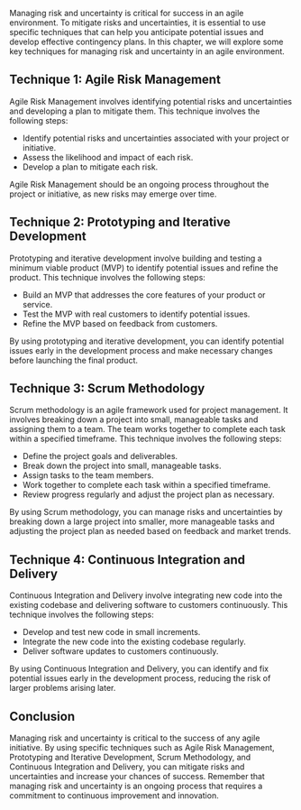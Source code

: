 
Managing risk and uncertainty is critical for success in an agile environment. To mitigate risks and uncertainties, it is essential to use specific techniques that can help you anticipate potential issues and develop effective contingency plans. In this chapter, we will explore some key techniques for managing risk and uncertainty in an agile environment.

Technique 1: Agile Risk Management
----------------------------------

Agile Risk Management involves identifying potential risks and uncertainties and developing a plan to mitigate them. This technique involves the following steps:

* Identify potential risks and uncertainties associated with your project or initiative.
* Assess the likelihood and impact of each risk.
* Develop a plan to mitigate each risk.

Agile Risk Management should be an ongoing process throughout the project or initiative, as new risks may emerge over time.

Technique 2: Prototyping and Iterative Development
--------------------------------------------------

Prototyping and iterative development involve building and testing a minimum viable product (MVP) to identify potential issues and refine the product. This technique involves the following steps:

* Build an MVP that addresses the core features of your product or service.
* Test the MVP with real customers to identify potential issues.
* Refine the MVP based on feedback from customers.

By using prototyping and iterative development, you can identify potential issues early in the development process and make necessary changes before launching the final product.

Technique 3: Scrum Methodology
------------------------------

Scrum methodology is an agile framework used for project management. It involves breaking down a project into small, manageable tasks and assigning them to a team. The team works together to complete each task within a specified timeframe. This technique involves the following steps:

* Define the project goals and deliverables.
* Break down the project into small, manageable tasks.
* Assign tasks to the team members.
* Work together to complete each task within a specified timeframe.
* Review progress regularly and adjust the project plan as necessary.

By using Scrum methodology, you can manage risks and uncertainties by breaking down a large project into smaller, more manageable tasks and adjusting the project plan as needed based on feedback and market trends.

Technique 4: Continuous Integration and Delivery
------------------------------------------------

Continuous Integration and Delivery involve integrating new code into the existing codebase and delivering software to customers continuously. This technique involves the following steps:

* Develop and test new code in small increments.
* Integrate the new code into the existing codebase regularly.
* Deliver software updates to customers continuously.

By using Continuous Integration and Delivery, you can identify and fix potential issues early in the development process, reducing the risk of larger problems arising later.

Conclusion
----------

Managing risk and uncertainty is critical to the success of any agile initiative. By using specific techniques such as Agile Risk Management, Prototyping and Iterative Development, Scrum Methodology, and Continuous Integration and Delivery, you can mitigate risks and uncertainties and increase your chances of success. Remember that managing risk and uncertainty is an ongoing process that requires a commitment to continuous improvement and innovation.
